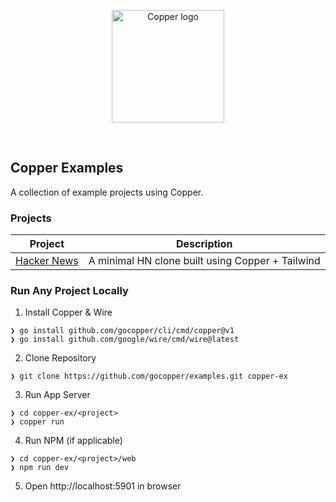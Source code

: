 <p align="center">
  <a href="https://gocopper.dev" target="_blank" rel="noopener noreferrer">
    <img width="180" src="https://gocopper.dev/static/logo.svg" alt="Copper logo">
  </a>
</p>

<br />

## Copper Examples

<p>
A collection of example projects using Copper. 
</p>

### Projects

| Project                                                                             | Description                                      |
|-------------------------------------------------------------------------------------|--------------------------------------------------|
| <a href="https://github.com/gocopper/examples/tree/main/hackernews">Hacker News</a> | A minimal HN clone built using Copper + Tailwind |

### Run Any Project Locally

1. Install Copper & Wire
```shell
❯ go install github.com/gocopper/cli/cmd/copper@v1
❯ go install github.com/google/wire/cmd/wire@latest
```

2. Clone Repository
```
❯ git clone https://github.com/gocopper/examples.git copper-ex
```

3. Run App Server
```
❯ cd copper-ex/<project>
❯ copper run
```

4. Run NPM (if applicable)
```
❯ cd copper-ex/<project>/web
❯ npm run dev
```

5. Open http://localhost:5901 in browser